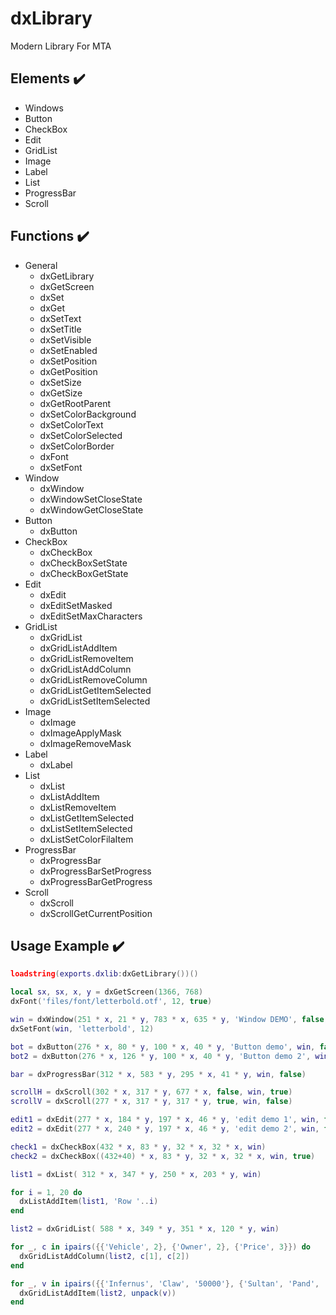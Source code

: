 # dxLibrary
Modern Library For MTA

## Elements :heavy_check_mark:

* Windows
* Button
* CheckBox
* Edit
* GridList
* Image
* Label
* List
* ProgressBar
* Scroll

## Functions :heavy_check_mark:
* General
  * dxGetLibrary
  * dxGetScreen
  * dxSet
  * dxGet
  * dxSetText
  * dxSetTitle
  * dxSetVisible
  * dxSetEnabled
  * dxSetPosition
  * dxGetPosition
  * dxSetSize
  * dxGetSize
  * dxGetRootParent
  * dxSetColorBackground
  * dxSetColorText
  * dxSetColorSelected
  * dxSetColorBorder
  * dxFont
  * dxSetFont
* Window
  * dxWindow
  * dxWindowSetCloseState
  * dxWindowGetCloseState
* Button
  * dxButton
* CheckBox
  * dxCheckBox
  * dxCheckBoxSetState
  * dxCheckBoxGetState
* Edit
  * dxEdit
  * dxEditSetMasked
  * dxEditSetMaxCharacters
* GridList
  * dxGridList
  * dxGridListAddItem
  * dxGridListRemoveItem
  * dxGridListAddColumn
  * dxGridListRemoveColumn
  * dxGridListGetItemSelected
  * dxGridListSetItemSelected
* Image
  * dxImage
  * dxImageApplyMask
  * dxImageRemoveMask
* Label
  * dxLabel
* List
  * dxList
  * dxListAddItem
  * dxListRemoveItem
  * dxListGetItemSelected
  * dxListSetItemSelected
  * dxListSetColorFilaItem
* ProgressBar
  * dxProgressBar
  * dxProgressBarSetProgress
  * dxProgressBarGetProgress
* Scroll
  * dxScroll
  * dxScrollGetCurrentPosition

## Usage Example :heavy_check_mark:
```lua
loadstring(exports.dxlib:dxGetLibrary())()

local sx, sx, x, y = dxGetScreen(1366, 768)
dxFont('files/font/letterbold.otf', 12, true)

win = dxWindow(251 * x, 21 * y, 783 * x, 635 * y, 'Window DEMO', false, true)
dxSetFont(win, 'letterbold', 12)

bot = dxButton(276 * x, 80 * y, 100 * x, 40 * y, 'Button demo', win, false)
bot2 = dxButton(276 * x, 126 * y, 100 * x, 40 * y, 'Button demo 2', win, true)

bar = dxProgressBar(312 * x, 583 * y, 295 * x, 41 * y, win, false)

scrollH = dxScroll(302 * x, 317 * y, 677 * x, false, win, true)
scrollV = dxScroll(277 * x, 317 * y, 317 * y, true, win, false)

edit1 = dxEdit(277 * x, 184 * y, 197 * x, 46 * y, 'edit demo 1', win, false)
edit2 = dxEdit(277 * x, 240 * y, 197 * x, 46 * y, 'edit demo 2', win, false)

check1 = dxCheckBox(432 * x, 83 * y, 32 * x, 32 * x, win)
check2 = dxCheckBox((432+40) * x, 83 * y, 32 * x, 32 * x, win, true)

list1 = dxList( 312 * x, 347 * y, 250 * x, 203 * y, win)

for i = 1, 20 do
  dxListAddItem(list1, 'Row '..i)
end

list2 = dxGridList( 588 * x, 349 * y, 351 * x, 120 * y, win)

for _, c in ipairs({{'Vehicle', 2}, {'Owner', 2}, {'Price', 3}}) do
  dxGridListAddColumn(list2, c[1], c[2])
end

for _, v in ipairs({{'Infernus', 'Claw', '50000'}, {'Sultan', 'Pand', '500000'}, {'Towtruck', 'Boy', '5000200'},{'Infernus', 'Claw', '50000'}, {'Sultan', 'Pand', '500000'}, {'Towtruck', 'Boy', '5000200'},{'Infernus', 'Claw', '50000'}, {'Sultan', 'Pand', '500000'}, {'Towtruck', 'Boy', '5000200'}}) do
  dxGridListAddItem(list2, unpack(v))
end
```
